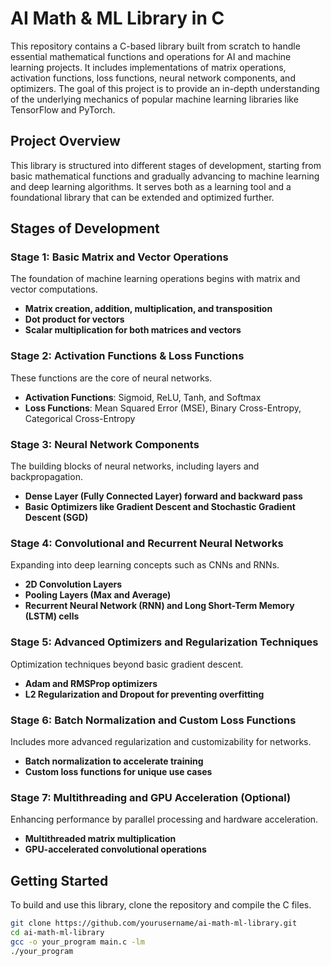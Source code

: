 # AI Math & ML Library in C

This repository contains a C-based library built from scratch to handle essential mathematical functions and operations for AI and machine learning projects. It includes implementations of matrix operations, activation functions, loss functions, neural network components, and optimizers. The goal of this project is to provide an in-depth understanding of the underlying mechanics of popular machine learning libraries like TensorFlow and PyTorch.

## Project Overview

This library is structured into different stages of development, starting from basic mathematical functions and gradually advancing to machine learning and deep learning algorithms. It serves both as a learning tool and a foundational library that can be extended and optimized further.

## Stages of Development

### Stage 1: Basic Matrix and Vector Operations
The foundation of machine learning operations begins with matrix and vector computations.
- **Matrix creation, addition, multiplication, and transposition**
- **Dot product for vectors**
- **Scalar multiplication for both matrices and vectors**

### Stage 2: Activation Functions & Loss Functions
These functions are the core of neural networks.
- **Activation Functions**: Sigmoid, ReLU, Tanh, and Softmax
- **Loss Functions**: Mean Squared Error (MSE), Binary Cross-Entropy, Categorical Cross-Entropy

### Stage 3: Neural Network Components
The building blocks of neural networks, including layers and backpropagation.
- **Dense Layer (Fully Connected Layer) forward and backward pass**
- **Basic Optimizers like Gradient Descent and Stochastic Gradient Descent (SGD)**

### Stage 4: Convolutional and Recurrent Neural Networks
Expanding into deep learning concepts such as CNNs and RNNs.
- **2D Convolution Layers**
- **Pooling Layers (Max and Average)**
- **Recurrent Neural Network (RNN) and Long Short-Term Memory (LSTM) cells**

### Stage 5: Advanced Optimizers and Regularization Techniques
Optimization techniques beyond basic gradient descent.
- **Adam and RMSProp optimizers**
- **L2 Regularization and Dropout for preventing overfitting**

### Stage 6: Batch Normalization and Custom Loss Functions
Includes more advanced regularization and customizability for networks.
- **Batch normalization to accelerate training**
- **Custom loss functions for unique use cases**

### Stage 7: Multithreading and GPU Acceleration (Optional)
Enhancing performance by parallel processing and hardware acceleration.
- **Multithreaded matrix multiplication**
- **GPU-accelerated convolutional operations**

## Getting Started

To build and use this library, clone the repository and compile the C files.

```bash
git clone https://github.com/yourusername/ai-math-ml-library.git
cd ai-math-ml-library
gcc -o your_program main.c -lm
./your_program
